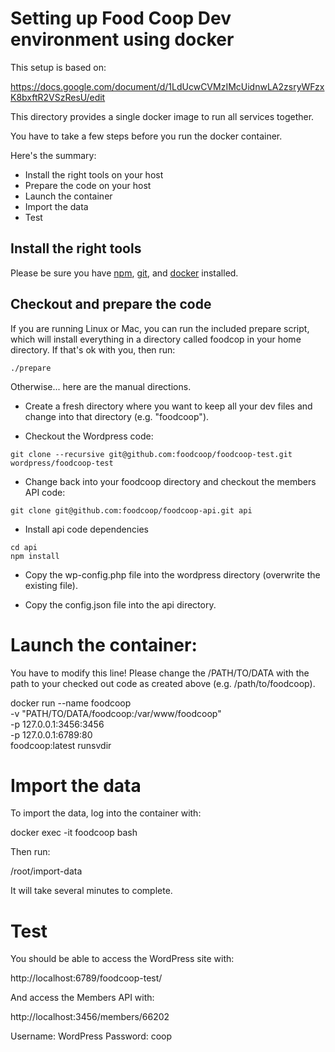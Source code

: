 # Setting up Food Coop Dev environment using docker

This setup is based on:

https://docs.google.com/document/d/1LdUcwCVMzIMcUidnwLA2zsryWFzxK8bxftR2VSzResU/edit

This directory provides a single docker image to run all services together.

You have to take a few steps before you run the docker container.

Here's the summary:

 * Install the right tools on your host
 * Prepare the code on your host
 * Launch the container
 * Import the data
 * Test

## Install the right tools

Please be sure you have [npm](https://www.npmjs.com/),
[git](https://www.git-scm.com/), and [docker](https://docker.io) installed.

## Checkout and prepare the code

If you are running Linux or Mac, you can run the included prepare script, which
will install everything in a directory called foodcop in your home directory.
If that's ok with you, then run:

```
./prepare
```

Otherwise... here are the manual directions.

 * Create a fresh directory where you want to keep all your dev files and
   change into that directory (e.g. "foodcoop").

 * Checkout the Wordpress code:
```
git clone --recursive git@github.com:foodcoop/foodcoop-test.git wordpress/foodcoop-test
```
 * Change back into your foodcoop directory and checkout the members API code:
```
git clone git@github.com:foodcoop/foodcoop-api.git api
```
 * Install api code dependencies
```
cd api
npm install
```
 * Copy the wp-config.php file into the wordpress directory (overwrite the 
   existing file).

 * Copy the config.json file into the api directory.

# Launch the container:

You have to modify this line! Please change the /PATH/TO/DATA with the path
to your checked out code as created above (e.g. /path/to/foodcoop).

docker run --name foodcoop \
  -v "PATH/TO/DATA/foodcoop:/var/www/foodcoop" \
  -p 127.0.0.1:3456:3456 \
  -p 127.0.0.1:6789:80 \
  foodcoop:latest runsvdir

# Import the data

To import the data, log into the container with:

docker exec -it foodcoop bash

Then run:

/root/import-data

It will take several minutes to complete.

# Test

You should be able to access the WordPress site with:

http://localhost:6789/foodcoop-test/

And access the Members API with:

http://localhost:3456/members/66202

Username: WordPress
Password: coop
